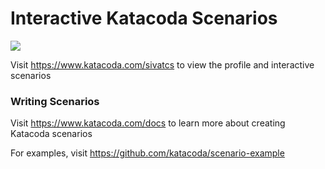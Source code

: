# Interactive Katacoda Scenarios

[![](http://shields.katacoda.com/katacoda/sivatcs/count.svg)](https://www.katacoda.com/sivatcs "Get your profile on Katacoda.com")

Visit https://www.katacoda.com/sivatcs to view the profile and interactive scenarios

### Writing Scenarios
Visit https://www.katacoda.com/docs to learn more about creating Katacoda scenarios

For examples, visit https://github.com/katacoda/scenario-example
